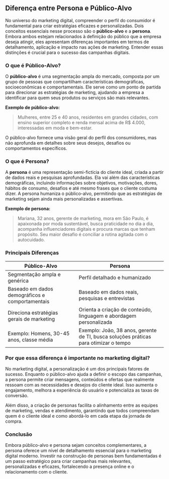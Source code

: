 
## Diferença entre Persona e Público-Alvo

No universo do marketing digital, compreender o perfil do consumidor é fundamental para criar estratégias eficazes e personalizadas. Dois conceitos essenciais nesse processo são o **público-alvo** e a **persona**. Embora ambos estejam relacionados à definição do público que a empresa deseja atingir, eles apresentam diferenças importantes em termos de detalhamento, aplicação e impacto nas ações de marketing. Entender essas distinções é crucial para o sucesso das campanhas digitais.

### O que é Público-Alvo?

O **público-alvo** é uma segmentação ampla do mercado, composta por um grupo de pessoas que compartilham características demográficas, socioeconômicas e comportamentais. Ele serve como um ponto de partida para direcionar as estratégias de marketing, ajudando a empresa a identificar para quem seus produtos ou serviços são mais relevantes.

**Exemplo de público-alvo:**
> Mulheres, entre 25 e 40 anos, residentes em grandes cidades, com ensino superior completo e renda mensal acima de R$ 4.000, interessadas em moda e bem-estar.

O público-alvo fornece uma visão geral do perfil dos consumidores, mas não aprofunda em detalhes sobre seus desejos, desafios ou comportamentos específicos.

### O que é Persona?

A **persona** é uma representação semi-fictícia do cliente ideal, criada a partir de dados reais e pesquisas aprofundadas. Ela vai além das características demográficas, incluindo informações sobre objetivos, motivações, dores, hábitos de consumo, desafios e até mesmo frases que o cliente costuma dizer. A persona humaniza o público-alvo, permitindo que as estratégias de marketing sejam ainda mais personalizadas e assertivas.

**Exemplo de persona:**
> Mariana, 32 anos, gerente de marketing, mora em São Paulo, é apaixonada por moda sustentável, busca praticidade no dia a dia, acompanha influenciadores digitais e procura marcas que tenham propósito. Seu maior desafio é conciliar a rotina agitada com o autocuidado.

### Principais Diferenças

| Público-Alvo | Persona |
|--------------|---------|
| Segmentação ampla e genérica | Perfil detalhado e humanizado |
| Baseado em dados demográficos e comportamentais | Baseado em dados reais, pesquisas e entrevistas |
| Direciona estratégias gerais de marketing | Orienta a criação de conteúdo, linguagem e abordagem personalizada |
| Exemplo: Homens, 30-45 anos, classe média | Exemplo: João, 38 anos, gerente de TI, busca soluções práticas para otimizar o tempo |

### Por que essa diferença é importante no marketing digital?

No marketing digital, a personalização é um dos principais fatores de sucesso. Enquanto o público-alvo ajuda a definir o escopo das campanhas, a persona permite criar mensagens, conteúdos e ofertas que realmente ressoam com as necessidades e desejos do cliente ideal. Isso aumenta o engajamento, melhora a experiência do usuário e potencializa as taxas de conversão.

Além disso, a criação de personas facilita o alinhamento entre as equipes de marketing, vendas e atendimento, garantindo que todos compreendam quem é o cliente ideal e como abordá-lo em cada etapa da jornada de compra.

### Conclusão

Embora público-alvo e persona sejam conceitos complementares, a persona oferece um nível de detalhamento essencial para o marketing digital moderno. Investir na construção de personas bem fundamentadas é um passo estratégico para criar campanhas mais relevantes, personalizadas e eficazes, fortalecendo a presença online e o relacionamento com o cliente.
```
